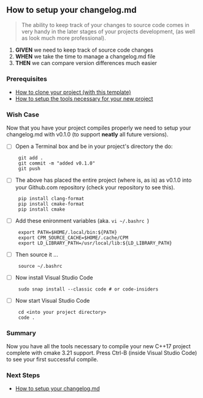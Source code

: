 ## How to setup your changelog.md
> The ability to keep track of your changes to source code comes in very handy in the later stages of your projects development, (as well as look much more professional). 

 1. **GIVEN** we need to keep track of source code changes
 2. **WHEN** we take the time to manage a changelog.md file
 3. **THEN** we can compare version differences much easier

### Prerequisites
- [How to clone your project (with this template)](https://github.com/perriera/extras_cpp/blob/dev/docs/CLONE.md)
- [How to setup the tools necessary for your new project](https://github.com/perriera/extras_cpp/blob/dev/docs/SETUP.md)
 
### Wish Case
Now that you have your project compiles properly we need to setup your changelog.md with v0.1.0 (to support **neatly** all future versions).

 - [ ] Open a Terminal box and be in your project's directory the do:

		git add . 
		git commit -m "added v0.1.0"
		git push

 - [ ] The above has placed the entire project (where is, as is) as v0.1.0 into your Github.com repository (check your repository to see this).

		pip install clang-format
		pip install cmake-format
		pip install cmake

 - [ ] Add these enironment variables (aka.  `vi ~/.bashrc `)

		
		export PATH=$HOME/.local/bin:${PATH}
		export CPM_SOURCE_CACHE=$HOME/.cache/CPM
		export LD_LIBRARY_PATH=/usr/local/lib:${LD_LIBRARY_PATH}

 - [ ] Then source it ... 

		source ~/.bashrc

 - [ ] Now install Visual Studio Code

		sudo snap install --classic code # or code-insiders

 - [ ] Now start Visual Studio Code

		cd <into your project directory>
		code .

### Summary 
Now you have all the tools necessary to compile your new C++17 project complete with cmake 3.21 support. Press Ctrl-B (inside Visual Studio Code) to see your first successful compile.

### Next Steps
 - [How to setup your changelog.md](https://github.com/perriera/extras_cpp/blob/dev/docs/CHANGELOG.md)


